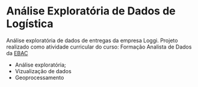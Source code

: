 # Análise Exploratória de Dados de Logística
Análise exploratória de dados de entregas da empresa Loggi.
Projeto realizado como atividade curricular do curso: Formação Analista de Dados da [EBAC](https://ebaconline.com.br/)

- Análise exploratória;
- Vizualização de dados
- Geoprocessamento
